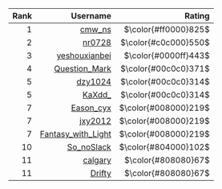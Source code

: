 | Rank | Username | Rating |
| -: | -: | -: |
| $1$ | [cmw_ns](http://8.136.99.126/user/11) | $\color{#ff0000}825$ |
| $2$ | [nr0728](http://8.136.99.126/user/20) | $\color{#c0c000}550$ |
| $3$ | [yeshouxianbei](http://8.136.99.126/user/52) | $\color{#0000ff}443$ |
| $4$ | [Question_Mark](http://8.136.99.126/user/50) | $\color{#00c0c0}371$ |
| $5$ | [dzy1024](http://8.136.99.126/user/57) | $\color{#00c0c0}314$ |
| $5$ | [KaXdd_](http://8.136.99.126/user/54) | $\color{#00c0c0}314$ |
| $7$ | [Eason_cyx](http://8.136.99.126/user/56) | $\color{#008000}219$ |
| $7$ | [jxy2012](http://8.136.99.126/user/53) | $\color{#008000}219$ |
| $7$ | [Fantasy_with_Light](http://8.136.99.126/user/48) | $\color{#008000}219$ |
| $10$ | [So_noSlack](http://8.136.99.126/user/63) | $\color{#804000}102$ |
| $11$ | [calgary](http://8.136.99.126/user/60) | $\color{#808080}67$ |
| $11$ | [Drifty](http://8.136.99.126/user/13) | $\color{#808080}67$ |
